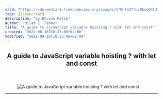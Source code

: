 ```yaml
---
card: "https://cdn-media-1.freecodecamp.org/images/1*0hfm3TfurQboq6KlJrG56g.jpeg"
tags: [JavaScript]
description: "by Bhuvan Malik"
author: "Milad E. Fahmy"
title: "A guide to JavaScript variable hoisting ? with let and const"
created: "2021-08-16T10:25:06+02:00"
modified: "2021-08-16T10:25:06+02:00"
---
```

<div class="site-wrapper">
<main id="site-main" class="site-main outer">
<div class="inner">
<article class="post-full post tag-javascript tag-programming tag-es6 tag-web-development tag-software-development ">
<header class="post-full-header">
<h1 class="post-full-title">A guide to JavaScript variable hoisting ? with let and const</h1>
</header>
<figure class="post-full-image">
<picture>
<source media="(max-width: 700px)" sizes="1px" srcset="data:image/gif;base64,R0lGODlhAQABAIAAAAAAAP///yH5BAEAAAAALAAAAAABAAEAAAIBRAA7 1w">
<source media="(min-width: 701px)" sizes="(max-width: 800px) 400px,
(max-width: 1170px) 700px,
1400px" srcset="https://cdn-media-1.freecodecamp.org/images/1*0hfm3TfurQboq6KlJrG56g.jpeg 300w,
https://cdn-media-1.freecodecamp.org/images/1*0hfm3TfurQboq6KlJrG56g.jpeg 600w,
https://cdn-media-1.freecodecamp.org/images/1*0hfm3TfurQboq6KlJrG56g.jpeg 1000w,
https://cdn-media-1.freecodecamp.org/images/1*0hfm3TfurQboq6KlJrG56g.jpeg 2000w">
<img onerror="this.style.display='none'" src="https://cdn-media-1.freecodecamp.org/images/1*0hfm3TfurQboq6KlJrG56g.jpeg" alt="A guide to JavaScript variable hoisting ? with let and const">
</picture>
</figure>
<section class="post-full-content">
<div class="post-content medium-migrated-article">
</div>
<hr>
</section>
</article>
</div>
</main>
</div>
<!-- Google Tag Manager (noscript) -->
<!-- End Google Tag Manager (noscript) -->
